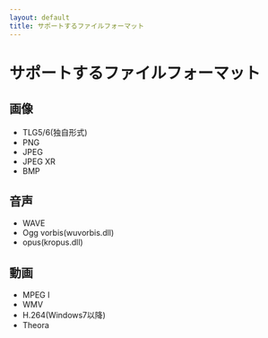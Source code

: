 ```yaml
---
layout: default
title: サポートするファイルフォーマット
---
```


# サポートするファイルフォーマット

## 画像
* TLG5/6(独自形式)
* PNG
* JPEG
* JPEG XR
* BMP

## 音声
* WAVE
* Ogg vorbis(wuvorbis.dll)
* opus(kropus.dll)

## 動画
* MPEG I
* WMV
* H.264(Windows7以降)
* Theora

